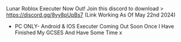 Lunar Roblox Executer Now Out!
Join this discord to download > https://discord.gg/8yy8pUpBs7 (Link Working As Of May 22nd 2024)
- PC ONLY-
Android & IOS Executer Coming Out Soon Once I Have Finished My GCSES And Have Some Time x
